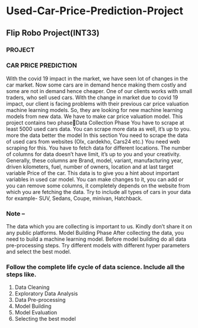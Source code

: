 # Used-Car-Price-Prediction-Project
## Flip Robo Project(INT33)


### PROJECT
### CAR PRICE PREDICTION
With the covid 19 impact in the market, we have seen lot of changes in the car market. Now some 
cars are in demand hence making them costly and some are not in demand hence cheaper. One 
of our clients works with small traders, who sell used cars. With the change in market due to covid 
19 impact, our client is facing problems with their previous car price valuation machine learning 
models. So, they are looking for new machine learning models from new data. We have to make 
car price valuation model. This project contains two phaseData Collection Phase
You have to scrape at least 5000 used cars data. You can scrape more data as well, it’s up to you. 
more the data better the model
In this section You need to scrape the data of used cars from websites (Olx, cardekho, Cars24 
etc.) You need web scraping for this. You have to fetch data for different locations. The number of
columns for data doesn’t have limit, it’s up to you and your creativity. Generally, these columns are 
Brand, model, variant, manufacturing year, driven kilometers, fuel, number of owners, location and 
at last target variable Price of the car. This data is to give you a hint about important variables in 
used car model. You can make changes to it, you can add or you can remove some columns, it 
completely depends on the website from which you are fetching the data.
Try to include all types of cars in your data for example- SUV, Sedans, Coupe, minivan, 
Hatchback.

### Note – 
The data which you are collecting is important to us. Kindly don’t share it on any public platforms.
Model Building Phase
After collecting the data, you need to build a machine learning model. Before model building do all 
data pre-processing steps. Try different models with different hyper parameters and select the best 
model.

### Follow the complete life cycle of data science. Include all the steps like.
1. Data Cleaning
2. Exploratory Data Analysis
3. Data Pre-processing
4. Model Building
5. Model Evaluation
6. Selecting the best model
